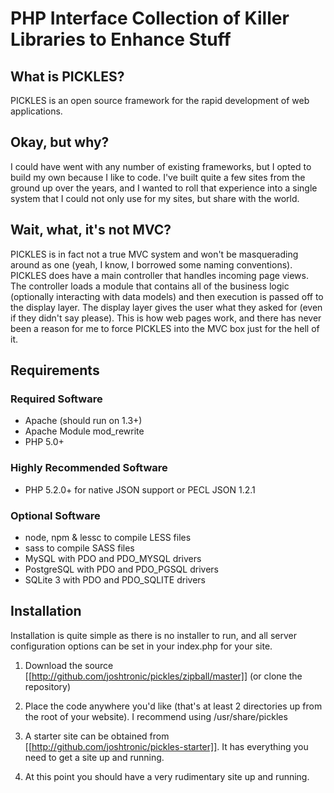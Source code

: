 # PHP Interface Collection of Killer Libraries to Enhance Stuff

## What is PICKLES?

PICKLES is an open source framework for the rapid development of web applications.

## Okay, but why?

I could have went with any number of existing frameworks, but I opted to build my own because I like to code. I've built quite a few sites from the ground up over the years, and I wanted to roll that experience into a single system that I could not only use for my sites, but share with the world.

## Wait, what, it's not MVC?

PICKLES is in fact not a true MVC system and won't be masquerading around as one (yeah, I know, I borrowed some naming conventions). PICKLES does have a main controller that handles incoming page views. The controller loads a module that contains all of the business logic (optionally interacting with data models) and then execution is passed off to the display layer. The display layer gives the user what they asked for (even if they didn't say please). This is how web pages work, and there has never been a reason for me to force PICKLES into the MVC box just for the hell of it.

## Requirements

### Required Software

* Apache (should run on 1.3+)
* Apache Module mod_rewrite
* PHP 5.0+

### Highly Recommended Software

* PHP 5.2.0+ for native JSON support or PECL JSON 1.2.1

### Optional Software

* node, npm & lessc to compile LESS files
* sass to compile SASS files
* MySQL with PDO and PDO_MYSQL drivers
* PostgreSQL with PDO and PDO_PGSQL drivers
* SQLite 3 with PDO and PDO_SQLITE drivers

## Installation

Installation is quite simple as there is no installer to run, and all server configuration options can be set in your index.php for your site.

1. Download the source [[http://github.com/joshtronic/pickles/zipball/master]] (or clone the repository)

2. Place the code anywhere you'd like (that's at least 2 directories up from the root of your website). I recommend using /usr/share/pickles

3. A starter site can be obtained from [[http://github.com/joshtronic/pickles-starter]]. It has everything you need to get a site up and running.

4. At this point you should have a very rudimentary site up and running.

